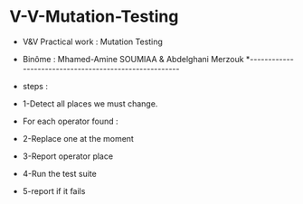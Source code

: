 # V-V-Mutation-Testing

* V&V Practical work : Mutation Testing
* Binôme : Mhamed-Amine SOUMIAA & Abdelghani Merzouk
*-------------------------------------------------------

* steps : 
* 1-Detect all places we must change.
* For each operator found : 
* 2-Replace one at the moment
* 3-Report operator place
* 4-Run the test suite
* 5-report if it fails
